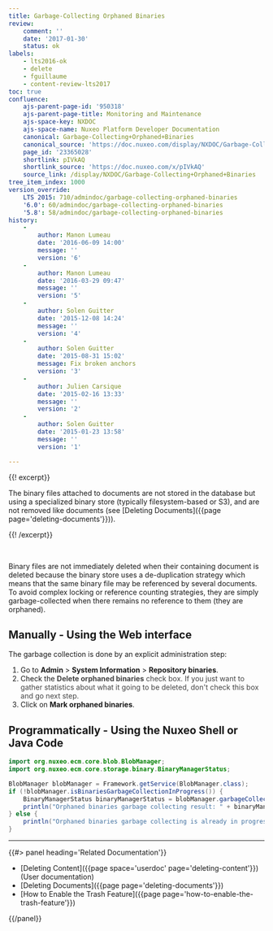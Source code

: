 ```yaml
---
title: Garbage-Collecting Orphaned Binaries
review:
    comment: ''
    date: '2017-01-30'
    status: ok
labels:
    - lts2016-ok
    - delete
    - fguillaume
    - content-review-lts2017
toc: true
confluence:
    ajs-parent-page-id: '950318'
    ajs-parent-page-title: Monitoring and Maintenance
    ajs-space-key: NXDOC
    ajs-space-name: Nuxeo Platform Developer Documentation
    canonical: Garbage-Collecting+Orphaned+Binaries
    canonical_source: 'https://doc.nuxeo.com/display/NXDOC/Garbage-Collecting+Orphaned+Binaries'
    page_id: '23365028'
    shortlink: pIVkAQ
    shortlink_source: 'https://doc.nuxeo.com/x/pIVkAQ'
    source_link: /display/NXDOC/Garbage-Collecting+Orphaned+Binaries
tree_item_index: 1000
version_override:
    LTS 2015: 710/admindoc/garbage-collecting-orphaned-binaries
    '6.0': 60/admindoc/garbage-collecting-orphaned-binaries
    '5.8': 58/admindoc/garbage-collecting-orphaned-binaries
history:
    -
        author: Manon Lumeau
        date: '2016-06-09 14:00'
        message: ''
        version: '6'
    -
        author: Manon Lumeau
        date: '2016-03-29 09:47'
        message: ''
        version: '5'
    -
        author: Solen Guitter
        date: '2015-12-08 14:24'
        message: ''
        version: '4'
    -
        author: Solen Guitter
        date: '2015-08-31 15:02'
        message: Fix broken anchors
        version: '3'
    -
        author: Julien Carsique
        date: '2015-02-16 13:33'
        message: ''
        version: '2'
    -
        author: Solen Guitter
        date: '2015-01-23 13:58'
        message: ''
        version: '1'

---
```

{{! excerpt}}

The binary files attached to documents are not stored in the database but using a specialized binary store (typically filesystem-based or S3), and are not removed like documents (see [Deleting Documents]({{page page='deleting-documents'}})).

{{! /excerpt}}

&nbsp;

Binary files are not immediately deleted when their containing document is deleted because the binary store uses a de-duplication strategy which means that the same binary file may be referenced by several documents. To avoid complex locking or reference counting strategies, they are simply garbage-collected when there remains no reference to them (they are orphaned).

## Manually - Using the Web interface

The garbage collection is done by an explicit administration step:

1.  Go to **Admin** > **System Information** > **Repository binaries**.
2.  Check the <span style="color: rgb(68,68,68);">**Delete orphaned binaries** check box. If you just want to gather statistics about what it going to be deleted, don't check this box and go next step.
    </span>
3.  Click on **Mark orphaned binaries**.

## Programmatically - Using the Nuxeo Shell or Java Code

```java
import org.nuxeo.ecm.core.blob.BlobManager;
import org.nuxeo.ecm.core.storage.binary.BinaryManagerStatus;

BlobManager blobManager = Framework.getService(BlobManager.class);
if (!blobManager.isBinariesGarbageCollectionInProgress()) {
    BinaryManagerStatus binaryManagerStatus = blobManager.garbageCollectBinaries(true);
    println("Orphaned binaries garbage collecting result: " + binaryManagerStatus);
} else {
    println("Orphaned binaries garbage collecting is already in progress.");
}

```

* * *

<div class="row" data-equalizer data-equalize-on="medium"><div class="column medium-6">{{#> panel heading='Related Documentation'}}

- [Deleting Content]({{page space='userdoc' page='deleting-content'}}) (User documentation)
- [Deleting Documents]({{page page='deleting-documents'}})
- [How to Enable the Trash Feature]({{page page='how-to-enable-the-trash-feature'}})

{{/panel}}</div><div class="column medium-6">
</div></div>
